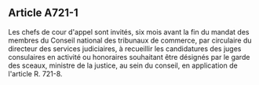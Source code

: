 Article A721-1
----
Les chefs de cour d'appel sont invités, six mois avant la fin du mandat des
membres du Conseil national des tribunaux de commerce, par circulaire du
directeur des services judiciaires, à recueillir les candidatures des juges
consulaires en activité ou honoraires souhaitant être désignés par le garde des
sceaux, ministre de la justice, au sein du conseil, en application de l'article
R. 721-8.
